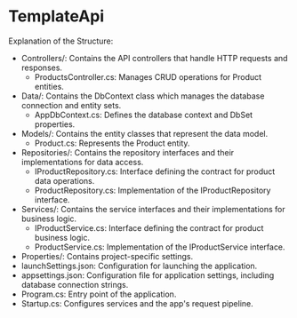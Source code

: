 # TemplateApi
Explanation of the Structure:
- Controllers/: Contains the API controllers that handle HTTP requests and responses.
  - ProductsController.cs: Manages CRUD operations for Product entities.
- Data/: Contains the DbContext class which manages the database connection and entity sets.
  - AppDbContext.cs: Defines the database context and DbSet properties.
- Models/: Contains the entity classes that represent the data model.
  - Product.cs: Represents the Product entity.
- Repositories/: Contains the repository interfaces and their implementations for data access.
  - IProductRepository.cs: Interface defining the contract for product data operations.
  - ProductRepository.cs: Implementation of the IProductRepository interface.
- Services/: Contains the service interfaces and their implementations for business logic.
  - IProductService.cs: Interface defining the contract for product business logic.
  - ProductService.cs: Implementation of the IProductService interface.
- Properties/: Contains project-specific settings.
- launchSettings.json: Configuration for launching the application.
- appsettings.json: Configuration file for application settings, including database connection strings.
- Program.cs: Entry point of the application.
- Startup.cs: Configures services and the app's request pipeline.